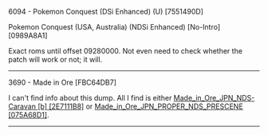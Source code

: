 6094 - Pokemon Conquest (DSi Enhanced) (U) [7551490D]

Pokemon Conquest (USA, Australia) (NDSi Enhanced) [No-Intro] [0989A8A1] 

Exact roms until offset 09280000. Not even need to check whether the patch will work or not; it will.

***

3690 - Made in Ore [FBC64DB7]

I can't find info about this dump. All I find is either [Made_in_Ore_JPN_NDS-Caravan [b] [2E7111B8]](http://www.advanscene.com/html/Releases/dbrelds.php?id=3785) or [Made_in_Ore_JPN_PROPER_NDS_PRESCENE [075A68D1]](http://www.advanscene.com/html/Releases/dbdswrel.php?id=3785).

***

